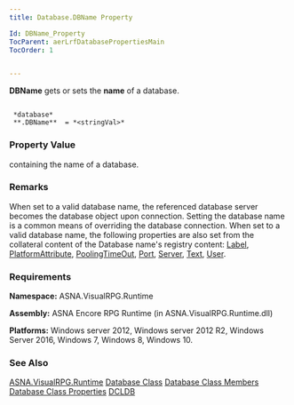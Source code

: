 ```yaml
---
title: Database.DBName Property

Id: DBName_Property
TocParent: aerLrfDatabasePropertiesMain
TocOrder: 1


---
```


**DBName** gets or sets the **name** of a database. 

```

 *database* 
 **.DBName**  = *<stringVal>* 
```

### Property Value

***<stringVal>***  containing the name of a
                database. 

### Remarks

When set to a valid database name, the referenced database server becomes the
                database object upon connection. Setting the database name is a common means of
                overriding the database connection.  When set to a valid database name,
                the following properties are also set from the collateral content of the
                Database name's registry content: [Label](Label_Property.html), [PlatformAttribute](PlatformAttribute_Property.html), [PoolingTimeOut](PoolingTimeOutProperty.html),
                [Port](Port_Property.html), [Server](Server_Property.html), [Text](TextProperty.html), [User](User_Property.html). 

### Requirements
**Namespace:** ASNA.VisualRPG.Runtime 

**Assembly:** ASNA Encore RPG Runtime (in ASNA.VisualRPG.Runtime.dll) 

**Platforms:** Windows server 2012, Windows server 2012 R2, Windows Server 2016, Windows 7, Windows 8, Windows 10. 

### See Also
[ASNA.VisualRPG.Runtime](aerLrfRuntimeNamespace.html)
[Database Class](aerLrfDatabaseClass.html)
[Database Class Members](aerLrfDatabaseMembers.html)
[Database Class Properties](aerLrfDatabasePropertiesMain.html)
[DCLDB](DCLDB.html) 
